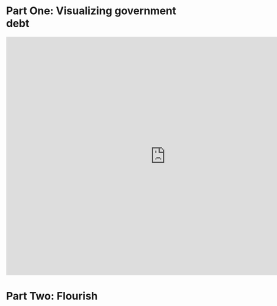 # Part One: Visualizing government debt

<iframe src="https://data.oecd.org/chart/6Snn" width="860" height="645" style="border: 0" mozallowfullscreen="true" webkitallowfullscreen="true" allowfullscreen="true"><a href="https://data.oecd.org/chart/6Snn" target="_blank">OECD Chart: General government debt, Total, % of GDP, Annual, 2021</a></iframe>

# Part Two: Flourish
<div class="flourish-embed flourish-chart" data-src="visualisation/11737323"><script src="https://public.flourish.studio/resources/embed.js"></script></div>

